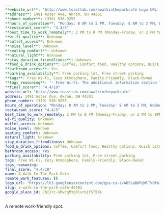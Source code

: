 ```yaml
---
**website_url**: "http://www.toasttab.com/awalkintheparkcafe Logo URL: https://lh3.googleusercontent.com/gps-cs-s/AB5caB8PgWlTVOfn-KmvDKkXRIOHsBFEsg-Gys_fGUcaWrnghwl85ffApyrT2eJwXiiwJVzNoXxwGenbQeeJatcRdmvbJSt4CKg8_4r340nPteqqgBPs9JSb0tc0BFvsF1FQrW51vNL03w=w408-h544-k-no"
**address**: 1491 Aster Ave, Akron, OH 44301
**phone_number**: (330) 536-9255
**hours_of_operation**: "Monday: 8 AM to 2 PM, Tuesday: 8 AM to 2 PM, Wednesday: 8 AM to 2 PM, Thursday: 8 AM to 2 PM, Friday: 8 AM to 2 PM, Saturday: 8 AM to 2 PM, Sunday: 8 AM to 2 PM"
**restaurant_score**: "4.4/5"
**best_time_to_work_remotely**: 2 PM to 8 PM (Monday-Friday, or 2 PM to 8PM Sunday)
**wi-fi_quality**: Unknown
**outlet_access**: Unknown
**noise_level**: Unknown
**seating_comfort**: Unknown
**natural_light**: Unknown
**stay_duration_friendliness**: Unknown
**food_&_drink_options**: Coffee, Comfort food, Healthy options, Quick bite, Small plates, Vegan options, Vegetarian options
**bathroom_access**: Yes
**parking_availability**: Free parking lot, Free street parking
**tags**: Free Wi-Fi, Cozy Atmosphere, Family-Friendly, Black-Owned
**tags_reasoning**: "- Free Wi-Fi: The additional information section lists \"Wi-Fi\" and \"Free Wi-Fi\" as amenities. - Cozy Atmosphere: The \"Atmosphere\" section lists \"Cozy\" as a descriptor. - Family-Friendly: The \"Crowd\" section indicates that the cafe is \"Family-friendly,\" and the \"Children\" section notes the presence of high chairs and a kids' menu. - Black-Owned: The \"additionalInfo\" section identifies the business as Black-owned."
**final_score**: "4.4/10"
website_url: "http://www.toasttab.com/awalkintheparkcafe"
address: 1491 Aster Ave, Akron, OH 44301
phone_number: (330) 536-9255
hours_of_operation: "Monday: 8 AM to 2 PM, Tuesday: 8 AM to 2 PM, Wednesday: 8 AM to 2 PM, Thursday: 8 AM to 2 PM, Friday: 8 AM to 2 PM, Saturday: 8 AM to 2 PM, Sunday: 8 AM to 2 PM"
restaurant_score: "4.4/5"
best_time_to_work_remotely: 2 PM to 8 PM (Monday-Friday, or 2 PM to 8PM Sunday)
wi-fi_quality: Unknown
outlet_access: Unknown
noise_level: Unknown
seating_comfort: Unknown
natural_light: Unknown
stay_duration_friendliness: Unknown
food_&_drink_options: Coffee, Comfort food, Healthy options, Quick bite, Small plates, Vegan options, Vegetarian options
bathroom_access: Yes
parking_availability: Free parking lot, Free street parking
tags: Free Wi-Fi, Cozy Atmosphere, Family-Friendly, Black-Owned
tags_reasoning: 
final_score: "4.4/10"
name: A Walk In The Park Cafe
remote_work_features: {}
logo_url: "https://lh3.googleusercontent.com/gps-cs-s/AB5caB8PgWlTVOfn-KmvDKkXRIOHsBFEsg-Gys_fGUcaWrnghwl85ffApyrT2eJwXiiwJVzNoXxwGenbQeeJatcRdmvbJSt4CKg8_4r340nPteqqgBPs9JSb0tc0BFvsF1FQrW51vNL03w=w408-h544-k-no"
slug: a-walk-in-the-park-cafe-44301
google_place_id: ChIJrc-XPwcqMYgRlvrUifST5Xk
---
```


A remote work-friendly spot.

